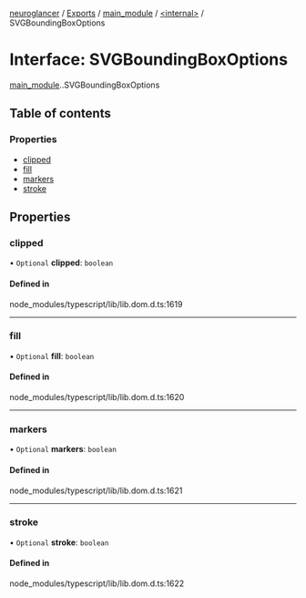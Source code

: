 [neuroglancer](../README.md) / [Exports](../modules.md) / [main\_module](../modules/main_module.md) / [<internal\>](../modules/main_module._internal_.md) / SVGBoundingBoxOptions

# Interface: SVGBoundingBoxOptions

[main_module](../modules/main_module.md).[<internal>](../modules/main_module._internal_.md).SVGBoundingBoxOptions

## Table of contents

### Properties

- [clipped](main_module._internal_.SVGBoundingBoxOptions.md#clipped)
- [fill](main_module._internal_.SVGBoundingBoxOptions.md#fill)
- [markers](main_module._internal_.SVGBoundingBoxOptions.md#markers)
- [stroke](main_module._internal_.SVGBoundingBoxOptions.md#stroke)

## Properties

### clipped

• `Optional` **clipped**: `boolean`

#### Defined in

node_modules/typescript/lib/lib.dom.d.ts:1619

___

### fill

• `Optional` **fill**: `boolean`

#### Defined in

node_modules/typescript/lib/lib.dom.d.ts:1620

___

### markers

• `Optional` **markers**: `boolean`

#### Defined in

node_modules/typescript/lib/lib.dom.d.ts:1621

___

### stroke

• `Optional` **stroke**: `boolean`

#### Defined in

node_modules/typescript/lib/lib.dom.d.ts:1622
